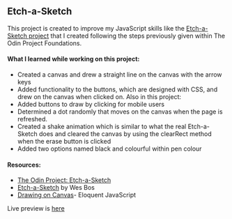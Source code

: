 ## Etch-a-Sketch

This project is created to improve my JavaScript skills like the [Etch-a-Sketch project](https://github.com/cansubaydar/etch-a-sketch) that I created following the steps previously given within The Odin Project Foundations.

#### What I learned while working on this project:
- Created a canvas and drew a straight line on the canvas with the arrow keys
-  Added functionality to the buttons, which are designed with CSS, and drew on the canvas when clicked on. 
Also in this project: 
- Added buttons to draw by clicking for mobile users
- Determined a dot randomly that moves on the canvas when the page is refreshed.  
- Created a shake animation which is similar to what the real Etch-a-Sketch does and cleared the canvas by using the clearRect method when the erase button is clicked
- Added two options named black and colourful within pen colour

#### Resources: 
- [The Odin Project: Etch-a-Sketch](https://www.theodinproject.com/paths/foundations/courses/foundations/lessons/etch-a-sketch-project)
- [Etch-a-Sketch](https://wesbos.com/javascript/06-serious-practice-exercises/etch-a-sketch) by Wes Bos
- [Drawing on Canvas](https://eloquentjavascript.net/17_canvas.html)- Eloquent JavaScript



Live preview is [here](https://cansubaydar.github.io/etch_a_sketch/)
